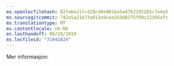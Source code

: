 ```yaml
---
ms.openlocfilehash: 02febe21fcd28cd0e0816a5ad762195185c7e4e5
ms.sourcegitcommit: 742a5a21e73a811e9cea353d8275f09c22366afc
ms.translationtype: MT
ms.contentlocale: nb-NO
ms.lasthandoff: 08/29/2019
ms.locfileid: "71941024"
---
```

Mer informasjon: